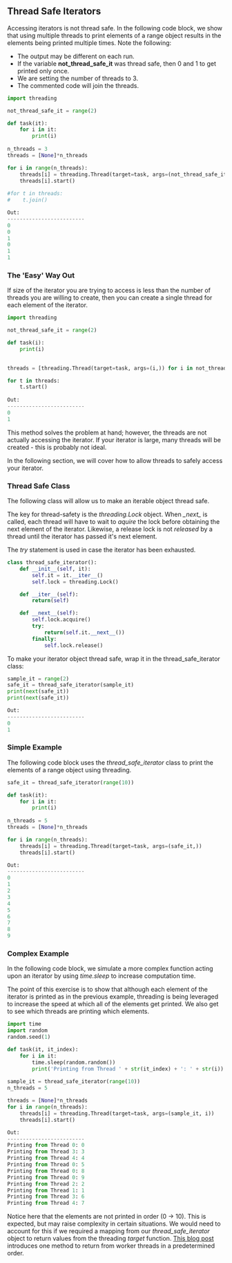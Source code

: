 ## Thread Safe Iterators

Accessing iterators is not thread safe. In the following code block, we show that using multiple threads to print elements of a range object results in the elements being printed multiple times. Note the following:  

*  The output may be different on each run.
*  If the variable **not\_thread\_safe\_it** was thread safe, then 0 and 1 to get printed only once.
*  We are setting the number of threads to 3.
*  The commented code will join the threads.

```python
import threading

not_thread_safe_it = range(2)

def task(it):
    for i in it:
        print(i)
        
n_threads = 3
threads = [None]*n_threads

for i in range(n_threads):
    threads[i] = threading.Thread(target=task, args=(not_thread_safe_it,))
    threads[i].start()
    
#for t in threads:
#    t.join()

Out:
-------------------------   
0
0
1
0
1
1
```

### The 'Easy' Way Out

If size of the iterator you are trying to access is less than the number of threads you are willing to create, then you can create a single thread for each element of the iterator.

```python
import threading

not_thread_safe_it = range(2)

def task(i):
    print(i)
        

threads = [threading.Thread(target=task, args=(i,)) for i in not_thread_safe_it]

for t in threads:
    t.start()
    
Out:
-------------------------   
0
1
```
 
This method solves the problem at hand; however, the threads are not actually accessing the iterator. If your iterator is large, many threads will be created - this is probably not ideal.  

In the following section, we will cover how to allow threads to safely access your iterator.

### Thread Safe Class

The following class will allow us to make an iterable object thread safe.  

The key for thread-safety is the *threading.Lock* object. When *\__next\__* is called, each thread will have to wait to *aquire* the lock before obtaining the next element of the iterator. Likewise, a release lock is not *released* by a thread until the iterator has passed it's next element.

The *try* statement is used in case the iterator has been exhausted.

```python
class thread_safe_iterator():
    def __init__(self, it):
        self.it = it.__iter__()
        self.lock = threading.Lock()

    def __iter__(self):
        return(self)

    def __next__(self):
        self.lock.acquire()
        try:
            return(self.it.__next__())
        finally:
            self.lock.release()
```

To make your iterator object thread safe, wrap it in the thread\_safe\_iterator class:

```python
sample_it = range(2)
safe_it = thread_safe_iterator(sample_it)
print(next(safe_it))
print(next(safe_it))

Out:
------------------------- 
0
1
```

### Simple Example

The following code block uses the *thread\_safe\_iterator* class to print the elements of a range object using threading.

```python
safe_it = thread_safe_iterator(range(10))

def task(it):
    for i in it:
        print(i)
        
n_threads = 5
threads = [None]*n_threads

for i in range(n_threads):
    threads[i] = threading.Thread(target=task, args=(safe_it,))
    threads[i].start()

Out:
-------------------------  
0
1
2
3
4
5
6
7
8
9
```

### Complex Example

In the following code block, we simulate a more complex function acting upon an iterator by using *time.sleep* to increase computation time.  

The point of this exercise is to show that although each element of the iterator is printed as in the previous example, threading is being leveraged to increase the speed at which all of the elements get printed. We also get to see which threads are printing which elements.

```python
import time
import random
random.seed(1)

def task(it, it_index):
    for i in it:
        time.sleep(random.random())
        print('Printing from Thread ' + str(it_index) + ': ' + str(i))
        
sample_it = thread_safe_iterator(range(10))
n_threads = 5

threads = [None]*n_threads
for i in range(n_threads):
    threads[i] = threading.Thread(target=task, args=(sample_it, i))
    threads[i].start()

Out:
-------------------------    
Printing from Thread 0: 0
Printing from Thread 3: 3
Printing from Thread 4: 4
Printing from Thread 0: 5
Printing from Thread 0: 8
Printing from Thread 0: 9
Printing from Thread 2: 2
Printing from Thread 1: 1
Printing from Thread 3: 6
Printing from Thread 4: 7
```

Notice here that the elements are not printed in order (0 &#8594; 10). This is expected, but may raise complexity in certain situations. We would need to account for this if we required a mapping from our *thread\_safe\_iterator* object to return values from the threading *target* function. [This blog post](https://github.com/npa02012/blog_posts/tree/master/returning_from_threads) introduces one method to return from worker threads in a predetermined order.

